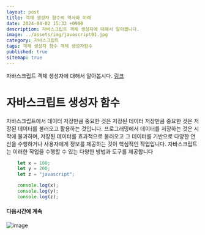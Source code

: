 ```yaml
---
layout: post
title: 객체 생성자 함수의 역사와 미래
date: 2024-04-02 15:32 +0900
description: 자바스크립트 객체 생성자에 대해서 알아봅니다.
image: ../assets/img/javascript01.jpg
category: 자바스크립트
tags: 객체 생성자 함수 객체 생성자함수
published: true
sitemap: true
---
```


자바스크립트 객체 생성자에 대해서 알아봅시다.
[링크](https://github.com/nicejmp1/nicejmp1.github.io)

# **자바스크립트** 생성자 함수
자바스크립트에서 데이터 저장만큼 중요한 것은 저장된 데이터 저장만큼 중요한 것은 저장된 데이터를 불러오고 활용하는 것입니다.
프로그래밍에서 데이터를 저장하는 것은 시작에 불과하며, 저장된 데이터를 효과적으로
불러오고 그 데이터를 기반으로 다양한 연산을 수행하거나 사용자에게 정보를 제공하는 것이 핵심적인 작업입니다. 자바스크립트는 이러한 작업을 수행할 수 있는 다양한 방법과 도구를 제공합니다

````javascript
    let x = 100;
    let y = 200;
    let z = "javascript";

    console.log(x);
    console.log(y);
    console.log(z);
````

#### 다음시간에 계속
![image](https://github.com/nicejmp1/nicejmp1.github.io/assets/163364733/90a41f22-19d3-4d17-b649-016d5880fa98)
